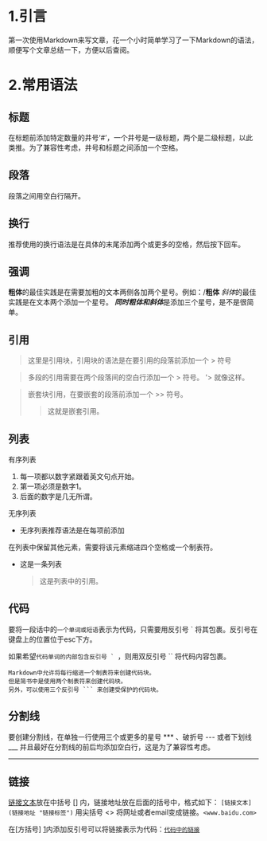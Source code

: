# 1.引言
第一次使用Markdown来写文章，花一个小时简单学习了一下Markdown的语法，顺便写个文章总结一下，方便以后查阅。
# 2.常用语法
## 标题
在标题前添加特定数量的井号‘#’，一个井号是一级标题，两个是二级标题，以此类推。为了兼容性考虑，井号和标题之间添加一个空格。
## 段落
段落之间用空白行隔开。
## 换行
推荐使用的换行语法是在具体的末尾添加两个或更多的空格，然后按下回车。
## 强调
**粗体**的最佳实践是在需要加粗的文本两侧各加两个星号。例如：/**粗体**
*斜体*的最佳实践是在文本两个添加一个星号。
***同时粗体和斜体***是添加三个星号，是不是很简单。
## 引用
> 这里是引用块，引用块的语法是在要引用的段落前添加一个 > 符号

> 多段的引用需要在两个段落间的空白行添加一个 > 符号。
> '>
> 就像这样。

> 嵌套块引用，在要嵌套的段落前添加一个 >> 符号。
> > 这就是嵌套引用。

## 列表
有序列表
1. 每一项都以数字紧跟着英文句点开始。
6. 第一项必须是数字1。
9. 后面的数字是几无所谓。

无序列表
- 无序列表推荐语法是在每项前添加

在列表中保留其他元素，需要将该元素缩进四个空格或一个制表符。
- 这是一条列表
  > 这是列表中的引用。
## 代码
要将一段话中的`一个单词或短语`表示为代码，只需要用反引号 ` 将其包裹。反引号在键盘上的位置位于esc下方。

如果希望``代码单词的内部包含反引号 ` ``，则用双反引号 `` 将代码内容包裹。

```
Markdown中允许将每行缩进一个制表符来创建代码块。
但是简书中是使用两个制表符来创建代码块。
另外，可以使用三个反引号 ``` 来创建受保护的代码块。
```
## 分割线
要创建分割线，在单独一行使用三个或更多的星号 *** 、破折号 --- 或者下划线___
并且最好在分割线的前后均添加空白行，这是为了兼容性考虑。

***

## 链接
[链接文本](https://www.jianshu.com/writer#/notebooks/53141807/notes/105518790/preview "这是一个链接标签")放在中括号 [] 内，链接地址放在后面的括号中，格式如下：
`[链接文本](链接地址 "链接标签")`
用尖括号 <> 将网址或者email变成链接。`<www.baidu.com>`

在[方括号] [1]内添加反引号可以将链接表示为代码：[`代码中的链接`](https://www.jianshu.com/writer#/notebooks/53141807/notes/105518790/preview )



[1]: <https://www.jianshu.com/writer#/notebooks/53141807/notes/105518790/preview>